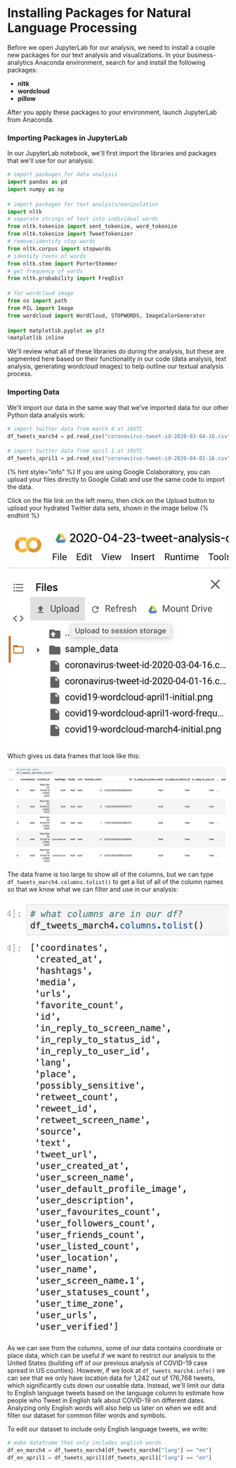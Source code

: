 # Installing Packages for Natural Language Processing

Before we open JupyterLab for our analysis, we need to install a couple new packages for our text analysis and visualizations. In your business-analytics Anaconda environment, search for and install the following packages: 

* **nltk**
* **wordcloud**
* **pillow**

After you apply these packages to your environment, launch JupyterLab from Anaconda.

### Importing Packages in JupyterLab

In our JupyterLab notebook, we'll first import the libraries and packages that we'll use for our analysis: 

```python
# import packages for data analysis
import pandas as pd
import numpy as np

# import packages for text analysis/manipulation
import nltk
# separate strings of text into individual words
from nltk.tokenize import sent_tokenize, word_tokenize
from nltk.tokenize import TweetTokenizer
# remove/identify stop words
from nltk.corpus import stopwords
# identify roots of words 
from nltk.stem import PorterStemmer
# get frequency of words
from nltk.probability import FreqDist

# for wordcloud image
from os import path
from PIL import Image
from wordcloud import WordCloud, STOPWORDS, ImageColorGenerator

import matplotlib.pyplot as plt
%matplotlib inline
```

We'll review what all of these libraries do during the analysis, but these are segmented here based on their functionality in our code \(data analysis, text analysis, generating wordcloud images\) to help outline our textual analysis process. 

### Importing Data

We'll import our data in the same way that we've imported data for our other Python data analysis work: 

```python
# import twitter data from march 4 at 16UTC
df_tweets_march4 = pd.read_csv("coronavirus-tweet-id-2020-03-04-16.csv")

# import twitter data from april 1 at 16UTC
df_tweets_april1 = pd.read_csv("coronavirus-tweet-id-2020-04-01-16.csv")
```

{% hint style="info" %}
If you are using Google Colaboratory, you can upload your files directly to Google Colab and use the same code to import the data. 

Click on the file link on the left menu, then click on the Upload button to upload your hydrated Twitter data sets, shown in the image below
{% endhint %}

![How to upload data files directly to Colab.](.gitbook/assets/upload-data-on-colab.png)

Which gives us data frames that look like this: 

![](.gitbook/assets/original-df-preview-march.png)

The data frame is too large to show all of the columns, but we can type `df_tweets_march4.columns.tolist()` to get a list of all of the column names so that we know what we can filter and use in our analysis: 

![](.gitbook/assets/column-names-tweets.png)

As we can see from the columns, some of our data contains coordinate or place data, which can be useful if we want to restrict our analysis to the United States \(building off of our previous analysis of COVID-19 case spread in US counties\). However, if we look at `df_tweets_march4.info()` we can see that we only have location data for 1,242 out of 176,768 tweets, which significantly cuts down our useable data. Instead, we'll limit our data to English language tweets based on the language column to estimate how people who Tweet in English talk about COVID-19 on different dates. Analyzing only English words will also help us later on when we edit and filter our dataset for common filler words and symbols. 

To edit our dataset to include only English language tweets, we write: 

```python
# make dataframe that only includes english words
df_en_march4 = df_tweets_march4[df_tweets_march4["lang"] == "en"]
df_en_april1 = df_tweets_april1[df_tweets_april1["lang"] == "en"]
```

